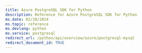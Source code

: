 ```yaml
---
title: Azure PostgreSQL SDK for Python
description: Reference for Azure PostgreSQL SDK for Python
ms.date: 02/28/2024
ms.topic: reference
ms.devlang: python
ms.service: postgresql
redirect_url: /python/api/overview/azure/postgresql-mysql
redirect_document_id: TRUE
---
```

